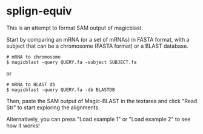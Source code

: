 # splign-equiv
This is an attempt to format SAM output of magicblast.

Start by comparing an mRNA (or a set of mRNAs) in FASTA format, with a subject that can be a chromosome (FASTA format) or a BLAST database.

```Shell
# mRNA to chromosome
$ magicblast -query QUERY.fa -subject SUBJECT.fa
```
or
```Shell
# mRNA to BLAST db
$ magicblast -query QUERY.fa -db BLASTDB

```

Then, paste the SAM output of Magic-BLAST in the textarea and click "Read Str" to start exploring the alignments. 

Alternatively, you can press "Load example 1" or "Load example 2" to see how it works!
